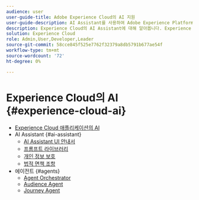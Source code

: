 ```yaml
---
audience: user
user-guide-title: Adobe Experience Cloud의 AI 지원
user-guide-description: AI Assistant를 사용하여 Adobe Experience Platform 및 Real-Time Customer Data Platform으로 워크플로를 가속화하는 방법에 대해 알아봅니다.
description: Experience Cloud의 AI Assistant에 대해 알아봅니다. Experience Cloud에서 AI를 사용하여 제품 지식을 향상시키고 운영 통찰력을 얻으십시오.
solution: Experience Cloud
role: Admin,User,Developer,Leader
source-git-commit: 58cce845f525e7762f32379a8db5791b677ae54f
workflow-type: tm+mt
source-wordcount: '72'
ht-degree: 0%

---
```



# Experience Cloud의 AI {#experience-cloud-ai}

- [Experience Cloud 애플리케이션의 AI](home.md)
- AI Assistant {#ai-assistant}
   - [AI Assistant UI 안내서](./ai-assistant/ai-assistant-ui.md)
   - [프롬프트 라이브러리](./ai-assistant/prompt-library.md)
   - [개인 정보 보호](./ai-assistant/privacy.md)
   - [법적 면책 조항](./ai-assistant/legal-disclaimer.md)
- 에이전트 {#agents}
   - [Agent Orchestrator](./agents/agent-orchestrator.md)
   - [Audience Agent](./agents/audience.md)
   - [Journey Agent](./agents/ajo-agent-analyze.md)
